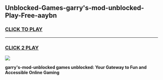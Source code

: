 
## Unblocked-Games-garry's-mod-unblocked-Play-Free-aaybn
<h3>
<a href="https://premium76.site?title=garry's-mod-unblocked&ref=18A1">CLICK TO PLAY</a></h3>
<hr>

<h3>
<a href="https://premium76.site?title=garry's-mod-unblocked&ref=18A1">CLICK 2 PLAY</a>
  
</h3>

<a href="https://premium76.site?title=garry's-mod-unblocked&ref=18A1"><img src="https://clearcache.store/games.png"></a>


**garry's-mod-unblocked games unblocked: Your Gateway to Fun and Accessible Online Gaming**
